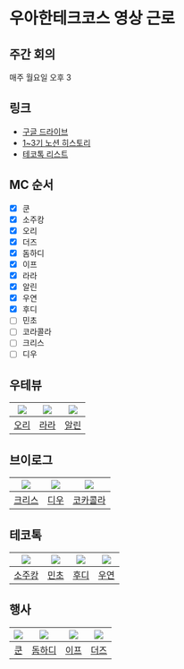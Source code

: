 # 우아한테크코스 영상 근로

## 주간 회의
매주 월요일 오후 3

## 링크
- [구글 드라이브](https://drive.google.com/drive/folders/1nLIKN0Es1l1cZ0L7lSWar-K8eta0Lnln?usp=sharing)
- [1~3기 노션 히스토리](https://makerjun.notion.site/7ae1a1572ca84865bec0ab5361466dd0)
- [테코톡 리스트](https://docs.google.com/spreadsheets/d/1LVW-5Oz73yMhcn4RO8HLOZCPo7y7NoEP6yo0MVDPUrk/edit?usp=sharing)

## MC 순서
- [x] 쿤
- [x] 소주캉
- [x] 오리
- [x] 더즈
- [x] 돔하디
- [x] 이프
- [x] 라라
- [x] 알린
- [x] 우연
- [x] 후디
- [ ] 민초
- [ ] 코라콜라
- [ ] 크리스
- [ ] 디우

## 우테뷰
|![](https://github.com/jinyoungchoi95.png?size=100)|![](https://github.com/sure-why-not.png?size=100)|![](https://github.com/OzRagwort.png?size=100)|
|:-:|:-:|:-:|
|[오리](https://github.com/jinyoungchoi95)|[라라](https://github.com/sure-why-not)|[알린](https://github.com/OzRagwort)|

## 브이로그
|![](https://github.com/Byeongju-Kong.png?size=100)|![](https://github.com/tco0427.png?size=100)|![](https://github.com/intae92.png?size=100)|
|:-:|:-:|:-:|
|[크리스](https://github.com/Byeongju-Kong)|[디우](https://github.com/tco0427)|[코카콜라](https://github.com/intae92)|

## 테코톡
|![](https://github.com/sojukang.png?size=100)|![](https://github.com/jswith.png?size=100)|![](https://github.com/devHudi.png?size=100)|![](https://github.com/ronci.png?size=100)|
|:-:|:-:|:-:|:-:|
|[소주캉](https://github.com/sojukang)|[민초](https://github.com/jswith)|[후디](https://github.com/devHudi)|[우연](https://github.com/ronci)|

## 행사
|![](https://github.com/Hongdonggeon.png?size=100)|![](https://github.com/DomMorello.png?size=100)|![](https://github.com/sinb57.png?size=100)|![](https://github.com/ldk980130.png?size=100)|
|:-:|:-:|:-:|:-:|
|[쿤](https://github.com/Hongdonggeon)|[돔하디](https://github.com/DomMorello)|[이프](https://github.com/sinb57)|[더즈](https://github.com/ldk980130)|
